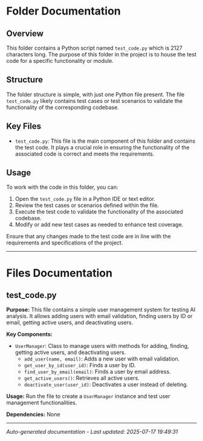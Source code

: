 # Folder Documentation

## Overview
This folder contains a Python script named `test_code.py` which is 2127 characters long. The purpose of this folder in the project is to house the test code for a specific functionality or module.

## Structure
The folder structure is simple, with just one Python file present. The file `test_code.py` likely contains test cases or test scenarios to validate the functionality of the corresponding codebase.

## Key Files
- `test_code.py`: This file is the main component of this folder and contains the test code. It plays a crucial role in ensuring the functionality of the associated code is correct and meets the requirements.

## Usage
To work with the code in this folder, you can:
1. Open the `test_code.py` file in a Python IDE or text editor.
2. Review the test cases or scenarios defined within the file.
3. Execute the test code to validate the functionality of the associated codebase.
4. Modify or add new test cases as needed to enhance test coverage.

Ensure that any changes made to the test code are in line with the requirements and specifications of the project.

---

# Files Documentation

## test_code.py

**Purpose:** This file contains a simple user management system for testing AI analysis. It allows adding users with email validation, finding users by ID or email, getting active users, and deactivating users.

**Key Components:**
- `UserManager`: Class to manage users with methods for adding, finding, getting active users, and deactivating users.
  - `add_user(name, email)`: Adds a new user with email validation.
  - `get_user_by_id(user_id)`: Finds a user by ID.
  - `find_user_by_email(email)`: Finds a user by email address.
  - `get_active_users()`: Retrieves all active users.
  - `deactivate_user(user_id)`: Deactivates a user instead of deleting.

**Usage:** Run the file to create a `UserManager` instance and test user management functionalities.

**Dependencies:** None

---
*Auto-generated documentation - Last updated: 2025-07-17 19:49:31*
